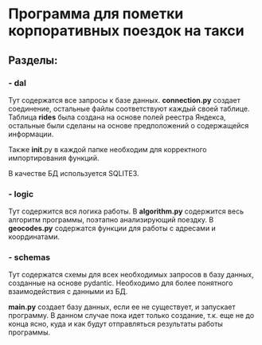 # Программа для пометки корпоративных поездок на такси

## Разделы:

### - dal
Тут содержатся все запросы к базе данных. **connection.py** создает соединение, 
остальные файлы соответствуют каждый своей таблице.  
Таблица **rides** была создана на основе полей реестра Яндекса, остальные были сделаны на основе предположений о содержащейся информации.  
  
Также __init__.py в каждой папке необходим для корректного импортирования функций.

В качестве БД используется SQLITE3.

### - logic
Тут содержится вся логика работы. В **algorithm.py** содержится весь алгоритм программы, поэтапно анализирующий поездку. 
В **geocodes.py** содержатся функции для работы с адресами и координатами.

### - schemas
Тут содержатся схемы для всех необходимых запросов в базу данных, созданные на основе pydantic. 
Необходимо для более понятного взаимодействия с данными из БД.

**main.py** создает базу данных, если ее не существует, и запускает программу. В данном случае пока идет только создание, т.к. еще не до конца ясно, куда и как будут отправляться результаты работы программы.
